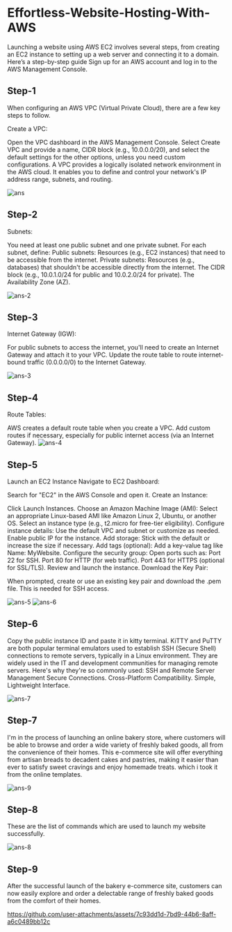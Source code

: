 <h1>Effortless-Website-Hosting-With-AWS</h1>

Launching a website using AWS EC2 involves several steps, from creating an EC2 instance to setting up a web server and connecting it to a domain. Here’s a step-by-step guide
Sign up for an AWS account and log in to the AWS Management Console.

<h2> Step-1</h2>

When configuring an AWS VPC (Virtual Private Cloud), there are a few key steps to follow.

Create a VPC:

Open the VPC dashboard in the AWS Management Console.
Select Create VPC and provide a name, CIDR block (e.g., 10.0.0.0/20), and select the default settings for the other options, unless you need custom configurations.
A VPC provides a logically isolated network environment in the AWS cloud.
It enables you to define and control your network's IP address range, subnets, and routing.

![ans](https://github.com/user-attachments/assets/e6af9134-cc67-4d87-a25f-5013541125e9)

<h2> Step-2</h2>
Subnets:

You need at least one public subnet and one private subnet.
For each subnet, define:
Public subnets: Resources (e.g., EC2 instances) that need to be accessible from the internet.
Private subnets: Resources (e.g., databases) that shouldn't be accessible directly from the internet.
The CIDR block (e.g., 10.0.1.0/24 for public and 10.0.2.0/24 for private).
The Availability Zone (AZ).

![ans-2](https://github.com/user-attachments/assets/47321513-b381-4383-b33c-21453eccc96d)

<h2> Step-3</h2>
Internet Gateway (IGW):

For public subnets to access the internet, you'll need to create an Internet Gateway and attach it to your VPC.
Update the route table to route internet-bound traffic (0.0.0.0/0) to the Internet Gateway.

![ans-3](https://github.com/user-attachments/assets/ed15350a-93c9-4ffe-81c9-ddda06720819)

<h2> Step-4</h2>
Route Tables:

AWS creates a default route table when you create a VPC.
Add custom routes if necessary, especially for public internet access (via an Internet Gateway).
![ans-4](https://github.com/user-attachments/assets/08685588-8328-4922-b715-8fc595f329f2)

<h2> Step-5</h2>

Launch an EC2 Instance
Navigate to EC2 Dashboard:

Search for "EC2" in the AWS Console and open it.
Create an Instance:

Click Launch Instances.
Choose an Amazon Machine Image (AMI):
Select an appropriate Linux-based AMI like Amazon Linux 2, Ubuntu, or another OS.
Select an instance type (e.g., t2.micro for free-tier eligibility).
Configure instance details:
Use the default VPC and subnet or customize as needed.
Enable public IP for the instance.
Add storage:
Stick with the default or increase the size if necessary.
Add tags (optional):
Add a key-value tag like Name: MyWebsite.
Configure the security group:
Open ports such as:
Port 22 for SSH.
Port 80 for HTTP (for web traffic).
Port 443 for HTTPS (optional for SSL/TLS).
Review and launch the instance.
Download the Key Pair:

When prompted, create or use an existing key pair and download the .pem file. This is needed for SSH access.

![ans-5](https://github.com/user-attachments/assets/2df60ba4-b312-4cbe-9ce8-de74f5478037)
![ans-6](https://github.com/user-attachments/assets/f868f792-be1c-4133-93ba-301b50be03c5)

<h2> Step-6</h2>
Copy the public instance ID and paste it in kitty terminal.
KiTTY and PuTTY are both popular terminal emulators used to establish SSH (Secure Shell) connections to remote servers, typically in a Linux environment. They are widely used in the IT and development communities for managing remote servers. Here's why they're so commonly used:
SSH and Remote Server Management
Secure Connections.
Cross-Platform Compatibility.
Simple, Lightweight Interface.

![ans-7](https://github.com/user-attachments/assets/7a2bf9ea-36cd-4a1c-9433-63fc1661bf39)


<h2> Step-7</h2>
I'm in the process of launching an online bakery store, where customers will be able to browse and order a wide variety of freshly baked goods, all from the convenience of their homes. This e-commerce site will offer everything from artisan breads to decadent cakes and pastries, making it easier than ever to satisfy sweet cravings and enjoy homemade treats.
which i took it from the online templates.

![ans-9](https://github.com/user-attachments/assets/30e6726f-7d54-4e11-bb12-98f553c32684)


<h2> Step-8</h2>
These are the list of commands which are used to launch my website successfully.

![ans-8](https://github.com/user-attachments/assets/5f35e75f-6479-4b8d-94d8-7e6352e76f1e)

<h2> Step-9</h2>
After the successful launch of the bakery e-commerce site, customers can now easily explore and order a delectable range of freshly baked goods from the comfort of their homes.


https://github.com/user-attachments/assets/7c93dd1d-7bd9-44b6-8aff-a6c0489bb12c








